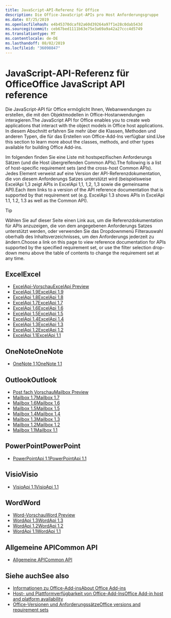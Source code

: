 ```yaml
---
title: JavaScript-API-Referenz für Office
description: Die Office-JavaScript-APIs pro Host Anforderungsgruppe
ms.date: 07/25/2019
ms.openlocfilehash: e4b45370dcaf82a60d39264a97f1e28c0dab543d
ms.sourcegitcommit: ceb67bed1111b63e75e3a69a9a42a27ccc4d5749
ms.translationtype: MT
ms.contentlocale: de-DE
ms.lasthandoff: 08/02/2019
ms.locfileid: "36098847"
---
```

# <a name="office-javascript-api-reference"></a><span data-ttu-id="999f2-103">JavaScript-API-Referenz für Office</span><span class="sxs-lookup"><span data-stu-id="999f2-103">Office JavaScript API reference</span></span>

<span data-ttu-id="999f2-104">Die JavaScript-API für Office ermöglicht Ihnen, Webanwendungen zu erstellen, die mit den Objektmodellen in Office-Hostanwendungen interagieren.</span><span class="sxs-lookup"><span data-stu-id="999f2-104">The JavaScript API for Office enables you to create web applications that interact with the object models in Office host applications.</span></span> <span data-ttu-id="999f2-105">In diesem Abschnitt erfahren Sie mehr über die Klassen, Methoden und anderen Typen, die für das Erstellen von Office-Add-Ins verfügbar sind.</span><span class="sxs-lookup"><span data-stu-id="999f2-105">Use this section to learn more about the classes, methods, and other types available for building Office Add-ins.</span></span>

<span data-ttu-id="999f2-106">Im folgenden finden Sie eine Liste mit hostspezifischen Anforderungs Sätzen (und die Host übergreifenden Common APIs).</span><span class="sxs-lookup"><span data-stu-id="999f2-106">The following is a list of host-specific requirement sets (and the cross-host Common APIs).</span></span> <span data-ttu-id="999f2-107">Jedes Element verweist auf eine Version der API-Referenzdokumentation, die von diesem Anforderungs Satzes unterstützt wird (beispielsweise ExcelApi 1,3 zeigt APIs in ExcelApi 1,1, 1,2, 1,3 sowie die gemeinsame API).</span><span class="sxs-lookup"><span data-stu-id="999f2-107">Each item links to a version of the API reference documentation that is supported by that requirement set (e.g. ExcelApi 1.3 shows APIs in ExcelApi 1.1, 1.2, 1.3 as well as the Common API).</span></span>

> [!TIP]
> <span data-ttu-id="999f2-108">Wählen Sie auf dieser Seite einen Link aus, um die Referenzdokumentation für APIs anzuzeigen, die von dem angegebenen Anforderungs Satzes unterstützt werden, oder verwenden Sie das Dropdownmenü Filterauswahl oberhalb des Inhaltsverzeichnisses, um den Anforderungs jederzeit zu ändern.</span><span class="sxs-lookup"><span data-stu-id="999f2-108">Choose a link on this page to view reference documentation for APIs supported by the specified requirement set, or use the filter selection drop-down menu above the table of contents to change the requirement set at any time.</span></span>

## <a name="excel"></a><span data-ttu-id="999f2-109">Excel</span><span class="sxs-lookup"><span data-stu-id="999f2-109">Excel</span></span>

- [<span data-ttu-id="999f2-110">ExcelApi-Vorschau</span><span class="sxs-lookup"><span data-stu-id="999f2-110">ExcelApi Preview</span></span>](/javascript/api/excel?view=excel-js-preview)
- [<span data-ttu-id="999f2-111">ExcelApi 1.9</span><span class="sxs-lookup"><span data-stu-id="999f2-111">ExcelApi 1.9</span></span>](/javascript/api/excel?view=excel-js-1.9)
- [<span data-ttu-id="999f2-112">ExcelApi 1.8</span><span class="sxs-lookup"><span data-stu-id="999f2-112">ExcelApi 1.8</span></span>](/javascript/api/excel?view=excel-js-1.8)
- [<span data-ttu-id="999f2-113">ExcelApi 1.7</span><span class="sxs-lookup"><span data-stu-id="999f2-113">ExcelApi 1.7</span></span>](/javascript/api/excel?view=excel-js-1.7)
- [<span data-ttu-id="999f2-114">ExcelApi 1.6</span><span class="sxs-lookup"><span data-stu-id="999f2-114">ExcelApi 1.6</span></span>](/javascript/api/excel?view=excel-js-1.6)
- [<span data-ttu-id="999f2-115">ExcelApi 1.5</span><span class="sxs-lookup"><span data-stu-id="999f2-115">ExcelApi 1.5</span></span>](/javascript/api/excel?view=excel-js-1.5)
- [<span data-ttu-id="999f2-116">ExcelApi 1.4</span><span class="sxs-lookup"><span data-stu-id="999f2-116">ExcelApi 1.4</span></span>](/javascript/api/excel?view=excel-js-1.4)
- [<span data-ttu-id="999f2-117">ExcelApi 1.3</span><span class="sxs-lookup"><span data-stu-id="999f2-117">ExcelApi 1.3</span></span>](/javascript/api/excel?view=excel-js-1.3)
- [<span data-ttu-id="999f2-118">ExcelApi 1.2</span><span class="sxs-lookup"><span data-stu-id="999f2-118">ExcelApi 1.2</span></span>](/javascript/api/excel?view=excel-js-1.2)
- [<span data-ttu-id="999f2-119">ExcelApi 1.1</span><span class="sxs-lookup"><span data-stu-id="999f2-119">ExcelApi 1.1</span></span>](/javascript/api/excel?view=excel-js-1.1)

## <a name="onenote"></a><span data-ttu-id="999f2-120">OneNote</span><span class="sxs-lookup"><span data-stu-id="999f2-120">OneNote</span></span>

- [<span data-ttu-id="999f2-121">OneNote 1,1</span><span class="sxs-lookup"><span data-stu-id="999f2-121">OneNote 1.1</span></span>](/javascript/api/onenote?view=onenote-js-1.1)

## <a name="outlook"></a><span data-ttu-id="999f2-122">Outlook</span><span class="sxs-lookup"><span data-stu-id="999f2-122">Outlook</span></span>

- [<span data-ttu-id="999f2-123">Post fach Vorschau</span><span class="sxs-lookup"><span data-stu-id="999f2-123">Mailbox Preview</span></span>](/javascript/api/outlook?view=outlook-js-preview)
- [<span data-ttu-id="999f2-124">Mailbox 1.7</span><span class="sxs-lookup"><span data-stu-id="999f2-124">Mailbox 1.7</span></span>](/javascript/api/outlook?view=outlook-js-1.7)
- [<span data-ttu-id="999f2-125">Mailbox 1.6</span><span class="sxs-lookup"><span data-stu-id="999f2-125">Mailbox 1.6</span></span>](/javascript/api/outlook?view=outlook-js-1.6)
- [<span data-ttu-id="999f2-126">Mailbox 1.5</span><span class="sxs-lookup"><span data-stu-id="999f2-126">Mailbox 1.5</span></span>](/javascript/api/outlook?view=outlook-js-1.5)
- [<span data-ttu-id="999f2-127">Mailbox 1.4</span><span class="sxs-lookup"><span data-stu-id="999f2-127">Mailbox 1.4</span></span>](/javascript/api/outlook?view=outlook-js-1.4)
- [<span data-ttu-id="999f2-128">Mailbox 1.3</span><span class="sxs-lookup"><span data-stu-id="999f2-128">Mailbox 1.3</span></span>](/javascript/api/outlook?view=outlook-js-1.3)
- [<span data-ttu-id="999f2-129">Mailbox 1.2</span><span class="sxs-lookup"><span data-stu-id="999f2-129">Mailbox 1.2</span></span>](/javascript/api/outlook?view=outlook-js-1.2)
- [<span data-ttu-id="999f2-130">Mailbox 1.1</span><span class="sxs-lookup"><span data-stu-id="999f2-130">Mailbox 1.1</span></span>](/javascript/api/outlook?view=outlook-js-1.1)

## <a name="powerpoint"></a><span data-ttu-id="999f2-131">PowerPoint</span><span class="sxs-lookup"><span data-stu-id="999f2-131">PowerPoint</span></span>

- [<span data-ttu-id="999f2-132">PowerPointApi 1,1</span><span class="sxs-lookup"><span data-stu-id="999f2-132">PowerPointApi 1.1</span></span>](/javascript/api/powerpoint?view=powerpoint-js-1.1)

## <a name="visio"></a><span data-ttu-id="999f2-133">Visio</span><span class="sxs-lookup"><span data-stu-id="999f2-133">Visio</span></span>

- [<span data-ttu-id="999f2-134">VisioApi 1,1</span><span class="sxs-lookup"><span data-stu-id="999f2-134">VisioApi 1.1</span></span>](/javascript/api/visio?view=visio-js-1.1)

## <a name="word"></a><span data-ttu-id="999f2-135">Word</span><span class="sxs-lookup"><span data-stu-id="999f2-135">Word</span></span>

- [<span data-ttu-id="999f2-136">Word-Vorschau</span><span class="sxs-lookup"><span data-stu-id="999f2-136">Word Preview</span></span>](/javascript/api/word?view=word-js-preview)
- [<span data-ttu-id="999f2-137">WordApi 1.3</span><span class="sxs-lookup"><span data-stu-id="999f2-137">WordApi 1.3</span></span>](/javascript/api/word?view=word-js-1.3)
- [<span data-ttu-id="999f2-138">WordApi 1.2</span><span class="sxs-lookup"><span data-stu-id="999f2-138">WordApi 1.2</span></span>](/javascript/api/word?view=word-js-1.2)
- [<span data-ttu-id="999f2-139">WordApi 1.1</span><span class="sxs-lookup"><span data-stu-id="999f2-139">WordApi 1.1</span></span>](/javascript/api/word?view=word-js-1.1)

## <a name="common-api"></a><span data-ttu-id="999f2-140">Allgemeine API</span><span class="sxs-lookup"><span data-stu-id="999f2-140">Common API</span></span>

- [<span data-ttu-id="999f2-141">Allgemeine API</span><span class="sxs-lookup"><span data-stu-id="999f2-141">Common API</span></span>](/javascript/api/office?view=common-js)

## <a name="see-also"></a><span data-ttu-id="999f2-142">Siehe auch</span><span class="sxs-lookup"><span data-stu-id="999f2-142">See also</span></span>

- [<span data-ttu-id="999f2-143">Informationen zu Office-Add-ins</span><span class="sxs-lookup"><span data-stu-id="999f2-143">About Office Add-ins</span></span>](/office/dev/add-ins/overview)
- [<span data-ttu-id="999f2-144">Host- und Plattformverfügbarkeit von Office-Add-Ins</span><span class="sxs-lookup"><span data-stu-id="999f2-144">Office Add-in host and platform availability</span></span>](/office/dev/add-ins/overview/office-add-in-availability)
- [<span data-ttu-id="999f2-145">Office-Versionen und Anforderungssätze</span><span class="sxs-lookup"><span data-stu-id="999f2-145">Office versions and requirement sets</span></span>](/office/dev/add-ins/develop/office-versions-and-requirement-sets)
